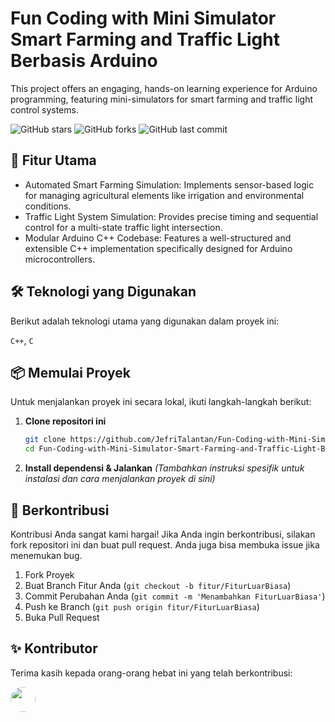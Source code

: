 # Fun Coding with Mini Simulator Smart Farming and Traffic Light Berbasis Arduino

This project offers an engaging, hands-on learning experience for Arduino programming, featuring mini-simulators for smart farming and traffic light control systems.

![GitHub stars](https://img.shields.io/github/stars/JefriTalantan/Fun-Coding-with-Mini-Simulator-Smart-Farming-and-Traffic-Light-Berbasis-Arduino?style=for-the-badge) ![GitHub forks](https://img.shields.io/github/forks/JefriTalantan/Fun-Coding-with-Mini-Simulator-Smart-Farming-and-Traffic-Light-Berbasis-Arduino?style=for-the-badge) ![GitHub last commit](https://img.shields.io/github/last-commit/JefriTalantan/Fun-Coding-with-Mini-Simulator-Smart-Farming-and-Traffic-Light-Berbasis-Arduino?style=for-the-badge)

## 🚀 Fitur Utama

-   Automated Smart Farming Simulation: Implements sensor-based logic for managing agricultural elements like irrigation and environmental conditions.
-   Traffic Light System Simulation: Provides precise timing and sequential control for a multi-state traffic light intersection.
-   Modular Arduino C++ Codebase: Features a well-structured and extensible C++ implementation specifically designed for Arduino microcontrollers.

## 🛠️ Teknologi yang Digunakan

Berikut adalah teknologi utama yang digunakan dalam proyek ini:

`C++`, `C`

## 📦 Memulai Proyek

Untuk menjalankan proyek ini secara lokal, ikuti langkah-langkah berikut:

1. **Clone repositori ini**
   ```bash
   git clone https://github.com/JefriTalantan/Fun-Coding-with-Mini-Simulator-Smart-Farming-and-Traffic-Light-Berbasis-Arduino.git
   cd Fun-Coding-with-Mini-Simulator-Smart-Farming-and-Traffic-Light-Berbasis-Arduino
   ```
2. **Install dependensi & Jalankan**
   _(Tambahkan instruksi spesifik untuk instalasi dan cara menjalankan proyek di sini)_

## 🤝 Berkontribusi

Kontribusi Anda sangat kami hargai! Jika Anda ingin berkontribusi, silakan fork repositori ini dan buat pull request. Anda juga bisa membuka issue jika menemukan bug.

1. Fork Proyek
2. Buat Branch Fitur Anda (`git checkout -b fitur/FiturLuarBiasa`)
3. Commit Perubahan Anda (`git commit -m 'Menambahkan FiturLuarBiasa'`)
4. Push ke Branch (`git push origin fitur/FiturLuarBiasa`)
5. Buka Pull Request

## ✨ Kontributor

Terima kasih kepada orang-orang hebat ini yang telah berkontribusi:

<a href="https://github.com/JefriTalantan" title="JefriTalantan"><img src="https://avatars.githubusercontent.com/u/154358259?v=4" width="40" height="40" style="border-radius:50%"></a>


